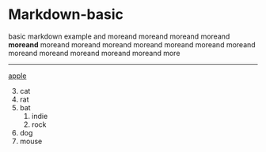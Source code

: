 # Markdown-basic
basic markdown example
and moreand moreand moreand moreand **moreand** moreand moreand moreand moreand moreand moreand moreand moreand moreand moreand moreand moreand more

***

[apple](www.apple.com)

3. cat
4. rat
1. bat
    1. indie
    2. rock
1. dog
2. mouse
